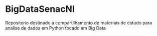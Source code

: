 # BigDataSenacNI
Repositorio destinado a compartilhamento de materiais de estudo para analise de dados em Python focado em Big Data
